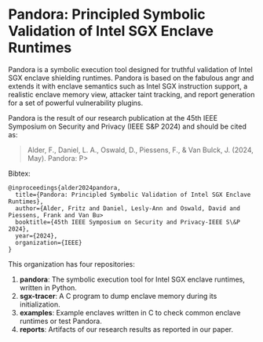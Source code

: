 # Pandora: Principled Symbolic Validation of Intel SGX Enclave Runtimes

Pandora is a symbolic execution tool designed for truthful validation of Intel SGX enclave shielding runtimes. Pandora is based on the fabulous angr and extends it with enclave semantics such as Intel SGX instruction support, a realistic enclave memory view, attacker taint tracking, and report generation for a set of powerful vulnerability plugins.

Pandora is the result of our research publication at the 45th IEEE Symposium on Security and Privacy (IEEE S&P 2024) and should be cited as:

> Alder, F., Daniel, L. A., Oswald, D., Piessens, F., & Van Bulck, J. (2024, May). Pandora: P>

Bibtex:

```
@inproceedings{alder2024pandora,
  title={Pandora: Principled Symbolic Validation of Intel SGX Enclave Runtimes},
  author={Alder, Fritz and Daniel, Lesly-Ann and Oswald, David and Piessens, Frank and Van Bu>
  booktitle={45th IEEE Symposium on Security and Privacy-IEEE S\&P 2024},
  year={2024},
  organization={IEEE}
}
```
This organization has four repositories:

1. **pandora**: The symbolic execution tool for Intel SGX enclave runtimes, written in Python.
2. **sgx-tracer**: A C program to dump enclave memory during its initialization.
3. **examples**: Example enclaves written in C to check common enclave runtimes or test Pandora.
4. **reports**: Artifacts of our research results as reported in our paper.
